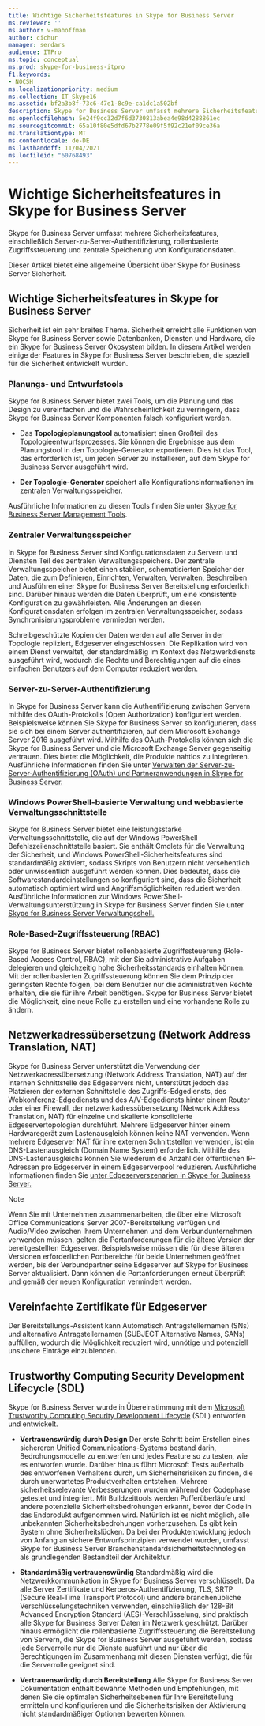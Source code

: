 ```yaml
---
title: Wichtige Sicherheitsfeatures in Skype for Business Server
ms.reviewer: ''
ms.author: v-mahoffman
author: cichur
manager: serdars
audience: ITPro
ms.topic: conceptual
ms.prod: skype-for-business-itpro
f1.keywords:
- NOCSH
ms.localizationpriority: medium
ms.collection: IT_Skype16
ms.assetid: bf2a3b8f-73c6-47e1-8c9e-ca1dc1a502bf
description: Skype for Business Server umfasst mehrere Sicherheitsfeatures, einschließlich Server-zu-Server-Authentifizierung, rollenbasierte Zugriffssteuerung und zentrale Speicherung von Konfigurationsdaten.
ms.openlocfilehash: 5e24f9cc32d7f6d3730813abea4e98d4288861ec
ms.sourcegitcommit: 65a10f80e5dfd67b2778e09f5f92c21ef09ce36a
ms.translationtype: MT
ms.contentlocale: de-DE
ms.lasthandoff: 11/04/2021
ms.locfileid: "60768493"
---
```

# <a name="key-security-features-in-skype-for-business-server"></a>Wichtige Sicherheitsfeatures in Skype for Business Server
 
Skype for Business Server umfasst mehrere Sicherheitsfeatures, einschließlich Server-zu-Server-Authentifizierung, rollenbasierte Zugriffssteuerung und zentrale Speicherung von Konfigurationsdaten. 
  
Dieser Artikel bietet eine allgemeine Übersicht über Skype for Business Server Sicherheit. 
  
## <a name="key-security-features-in-skype-for-business-server"></a>Wichtige Sicherheitsfeatures in Skype for Business Server

Sicherheit ist ein sehr breites Thema. Sicherheit erreicht alle Funktionen von Skype for Business Server sowie Datenbanken, Diensten und Hardware, die ein Skype for Business Server Ökosystem bilden. In diesem Artikel werden einige der Features in Skype for Business Server beschrieben, die speziell für die Sicherheit entwickelt wurden.
  
### <a name="planning-and-design-tools"></a>Planungs- und Entwurfstools

Skype for Business Server bietet zwei Tools, um die Planung und das Design zu vereinfachen und die Wahrscheinlichkeit zu verringern, dass Skype for Business Server Komponenten falsch konfiguriert werden. 
  
- Das **Topologieplanungstool** automatisiert einen Großteil des Topologieentwurfsprozesses. Sie können die Ergebnisse aus dem Planungstool in den Topologie-Generator exportieren. Dies ist das Tool, das erforderlich ist, um jeden Server zu installieren, auf dem Skype for Business Server ausgeführt wird.
    
- **Der Topologie-Generator** speichert alle Konfigurationsinformationen im zentralen Verwaltungsspeicher.
    
Ausführliche Informationen zu diesen Tools finden Sie unter [Skype for Business Server Management Tools](../../management-tools/management-tools.md).
  
### <a name="central-management-store"></a>Zentraler Verwaltungsspeicher

In Skype for Business Server sind Konfigurationsdaten zu Servern und Diensten Teil des zentralen Verwaltungsspeichers. Der zentrale Verwaltungsspeicher bietet einen stabilen, schematisierten Speicher der Daten, die zum Definieren, Einrichten, Verwalten, Verwalten, Beschreiben und Ausführen einer Skype for Business Server Bereitstellung erforderlich sind. Darüber hinaus werden die Daten überprüft, um eine konsistente Konfiguration zu gewährleisten. Alle Änderungen an diesen Konfigurationsdaten erfolgen im zentralen Verwaltungsspeicher, sodass Synchronisierungsprobleme vermieden werden. 
  
Schreibgeschützte Kopien der Daten werden auf alle Server in der Topologie repliziert, Edgeserver eingeschlossen. Die Replikation wird von einem Dienst verwaltet, der standardmäßig im Kontext des Netzwerkdiensts ausgeführt wird, wodurch die Rechte und Berechtigungen auf die eines einfachen Benutzers auf dem Computer reduziert werden. 
  
### <a name="server-to-server-authentication"></a>Server-zu-Server-Authentifizierung

In Skype for Business Server kann die Authentifizierung zwischen Servern mithilfe des OAuth-Protokolls (Open Authorization) konfiguriert werden. Beispielsweise können Sie Skype for Business Server so konfigurieren, dass sie sich bei einem Server authentifizieren, auf dem Microsoft Exchange Server 2016 ausgeführt wird. Mithilfe des OAuth-Protokolls können sich die Skype for Business Server und die Microsoft Exchange Server gegenseitig vertrauen. Dies bietet die Möglichkeit, die Produkte nahtlos zu integrieren. Ausführliche Informationen finden Sie unter [Verwalten der Server-zu-Server-Authentifizierung (OAuth) und Partneranwendungen in Skype for Business Server.](../../manage/authentication/server-to-server-and-partner-applications.md)
  
### <a name="windows-powershell-based-management-and-web-based-management-interface"></a>Windows PowerShell-basierte Verwaltung und webbasierte Verwaltungsschnittstelle

Skype for Business Server bietet eine leistungsstarke Verwaltungsschnittstelle, die auf der Windows PowerShell Befehlszeilenschnittstelle basiert. Sie enthält Cmdlets für die Verwaltung der Sicherheit, und Windows PowerShell-Sicherheitsfeatures sind standardmäßig aktiviert, sodass Skripts von Benutzern nicht versehentlich oder unwissentlich ausgeführt werden können. Dies bedeutet, dass die Softwarestandardeinstellungen so konfiguriert sind, dass die Sicherheit automatisch optimiert wird und Angriffsmöglichkeiten reduziert werden. Ausführliche Informationen zur Windows PowerShell-Verwaltungsunterstützung in Skype for Business Server finden Sie unter [Skype for Business Server Verwaltungsshell.](../../manage/management-shell.md) 
  
### <a name="role-based-access-control-rbac"></a>Role-Based-Zugriffssteuerung (RBAC)

Skype for Business Server bietet rollenbasierte Zugriffssteuerung (Role-Based Access Control, RBAC), mit der Sie administrative Aufgaben delegieren und gleichzeitig hohe Sicherheitsstandards einhalten können. Mit der rollenbasierten Zugriffssteuerung können Sie dem Prinzip der geringsten Rechte folgen, bei dem Benutzer nur die administrativen Rechte erhalten, die sie für ihre Arbeit benötigen. Skype for Business Server bietet die Möglichkeit, eine neue Rolle zu erstellen und eine vorhandene Rolle zu ändern. 
  
## <a name="network-address-translation-nat"></a>Netzwerkadressübersetzung (Network Address Translation, NAT)

Skype for Business Server unterstützt die Verwendung der Netzwerkadressübersetzung (Network Address Translation, NAT) auf der internen Schnittstelle des Edgeservers nicht, unterstützt jedoch das Platzieren der externen Schnittstelle des Zugriffs-Edgediensts, des Webkonferenz-Edgediensts und des A/V-Edgediensts hinter einem Router oder einer Firewall, der netzwerkadressübersetzung (Network Address Translation, NAT) für einzelne und skalierte konsolidierte Edgeservertopologien durchführt. Mehrere Edgeserver hinter einem Hardwaregerät zum Lastenausgleich können keine NAT verwenden. Wenn mehrere Edgeserver NAT für ihre externen Schnittstellen verwenden, ist ein DNS-Lastenausgleich (Domain Name System) erforderlich. Mithilfe des DNS-Lastenausgleichs können Sie wiederum die Anzahl der öffentlichen IP-Adressen pro Edgeserver in einem Edgeserverpool reduzieren. Ausführliche Informationen finden Sie [unter Edgeserverszenarien in Skype for Business Server.](../../plan-your-deployment/edge-server-deployments/scenarios.md)
  
> [!NOTE]
> Wenn Sie mit Unternehmen zusammenarbeiten, die über eine Microsoft Office Communications Server 2007-Bereitstellung verfügen und Audio/Video zwischen Ihrem Unternehmen und dem Verbundunternehmen verwenden müssen, gelten die Portanforderungen für die ältere Version der bereitgestellten Edgeserver. Beispielsweise müssen die für diese älteren Versionen erforderlichen Portbereiche für beide Unternehmen geöffnet werden, bis der Verbundpartner seine Edgeserver auf Skype for Business Server aktualisiert. Dann können die Portanforderungen erneut überprüft und gemäß der neuen Konfiguration vermindert werden. 
  
## <a name="simplified-certificates-for-edge-servers"></a>Vereinfachte Zertifikate für Edgeserver

Der Bereitstellungs-Assistent kann Automatisch Antragstellernamen (SNs) und alternative Antragstellernamen (SUBJECT Alternative Names, SANs) auffüllen, wodurch die Möglichkeit reduziert wird, unnötige und potenziell unsichere Einträge einzublenden.
  
## <a name="trustworthy-computing-security-development-lifecycle-sdl"></a>Trustworthy Computing Security Development Lifecycle (SDL)

Skype for Business Server wurde in Übereinstimmung mit dem [Microsoft Trustworthy Computing Security Development Lifecycle](/previous-versions/ms995349(v=msdn.10)) (SDL) entworfen und entwickelt.
  
- **Vertrauenswürdig durch Design** Der erste Schritt beim Erstellen eines sichereren Unified Communications-Systems bestand darin, Bedrohungsmodelle zu entwerfen und jedes Feature so zu testen, wie es entworfen wurde. Darüber hinaus führt Microsoft Tests außerhalb des entworfenen Verhaltens durch, um Sicherheitsrisiken zu finden, die durch unerwartetes Produktverhalten entstehen. Mehrere sicherheitsrelevante Verbesserungen wurden während der Codephase getestet und integriert. Mit Buildzeittools werden Pufferüberläufe und andere potenzielle Sicherheitsbedrohungen erkannt, bevor der Code in das Endprodukt aufgenommen wird. Natürlich ist es nicht möglich, alle unbekannten Sicherheitsbedrohungen vorherzusehen. Es gibt kein System ohne Sicherheitslücken. Da bei der Produktentwicklung jedoch von Anfang an sichere Entwurfsprinzipien verwendet wurden, umfasst Skype for Business Server Branchenstandardsicherheitstechnologien als grundlegenden Bestandteil der Architektur.
    
- **Standardmäßig vertrauenswürdig** Standardmäßig wird die Netzwerkkommunikation in Skype for Business Server verschlüsselt. Da alle Server Zertifikate und Kerberos-Authentifizierung, TLS, SRTP (Secure Real-Time Transport Protocol) und andere branchenübliche Verschlüsselungstechniken verwenden, einschließlich der 128-Bit Advanced Encryption Standard (AES)-Verschlüsselung, sind praktisch alle Skype for Business Server Daten im Netzwerk geschützt. Darüber hinaus ermöglicht die rollenbasierte Zugriffssteuerung die Bereitstellung von Servern, die Skype for Business Server ausgeführt werden, sodass jede Serverrolle nur die Dienste ausführt und nur über die Berechtigungen im Zusammenhang mit diesen Diensten verfügt, die für die Serverrolle geeignet sind.
    
- **Vertrauenswürdig durch Bereitstellung** Alle Skype for Business Server Dokumentation enthält bewährte Methoden und Empfehlungen, mit denen Sie die optimalen Sicherheitsebenen für Ihre Bereitstellung ermitteln und konfigurieren und die Sicherheitsrisiken der Aktivierung nicht standardmäßiger Optionen bewerten können.
